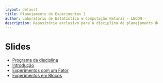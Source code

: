 ```yaml
---
layout: default
title: Planejamento de Experimentos I
author: Laboratório de Estatística e Computação Natural - LECON -
description: Repositório exclusivo para a disciplina de planejamento de experimentos.
---
```



# Slides
  
* [Programa da disciplina](https://nataly-jm.github.io/aulas/planejamento/Plano_Ensino.html)
* [Introdução](https://nataly-jm.github.io/aulas/planejamento/intro.html)
* [Experimentos com um Fator](https://nataly-jm.github.io/aulas/planejamento/Exp_um_fator_ANOVA.html)
* [Experimentos em Blocos](https://nataly-jm.github.io/aulas/planejamento/Experimentos_em_Blocos.html)

<script src="http://code.jquery.com/jquery-1.4.2.min.js"></script> <script> var x = document.getElementsByClassName("site-footer-credits"); setTimeout(() => { x[0].remove(); }, 10); </script>
